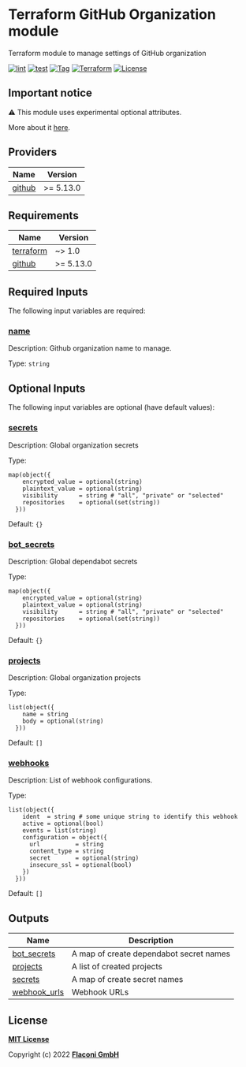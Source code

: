 # Terraform GitHub Organization module

Terraform module to manage settings of GitHub organization

[![lint](https://github.com/flaconi/terraform-github-organization/workflows/lint/badge.svg)](https://github.com/flaconi/terraform-github-organization/actions?query=workflow%3Alint)
[![test](https://github.com/flaconi/terraform-github-organization/workflows/test/badge.svg)](https://github.com/flaconi/terraform-github-organization/actions?query=workflow%3Atest)
[![Tag](https://img.shields.io/github/tag/flaconi/terraform-github-organization.svg)](https://github.com/flaconi/terraform-github-organization/releases)
[![Terraform](https://img.shields.io/badge/Terraform--registry-github--organization-brightgreen.svg)](https://registry.terraform.io/modules/Flaconi/organization/github/)
[![License](https://img.shields.io/badge/license-MIT-blue.svg)](https://opensource.org/licenses/MIT)

## Important notice

:warning: This module uses experimental optional attributes.

More about it [here](https://www.terraform.io/language/expressions/type-constraints#experimental-optional-object-type-attributes).

<!-- TFDOCS_HEADER_START -->


<!-- TFDOCS_HEADER_END -->

<!-- TFDOCS_PROVIDER_START -->
## Providers

| Name | Version |
|------|---------|
| <a name="provider_github"></a> [github](#provider\_github) | >= 5.13.0 |

<!-- TFDOCS_PROVIDER_END -->

<!-- TFDOCS_REQUIREMENTS_START -->
## Requirements

| Name | Version |
|------|---------|
| <a name="requirement_terraform"></a> [terraform](#requirement\_terraform) | ~> 1.0 |
| <a name="requirement_github"></a> [github](#requirement\_github) | >= 5.13.0 |

<!-- TFDOCS_REQUIREMENTS_END -->

<!-- TFDOCS_INPUTS_START -->
## Required Inputs

The following input variables are required:

### <a name="input_name"></a> [name](#input\_name)

Description: Github organization name to manage.

Type: `string`

## Optional Inputs

The following input variables are optional (have default values):

### <a name="input_secrets"></a> [secrets](#input\_secrets)

Description: Global organization secrets

Type:

```hcl
map(object({
    encrypted_value = optional(string)
    plaintext_value = optional(string)
    visibility      = string # "all", "private" or "selected"
    repositories    = optional(set(string))
  }))
```

Default: `{}`

### <a name="input_bot_secrets"></a> [bot\_secrets](#input\_bot\_secrets)

Description: Global dependabot secrets

Type:

```hcl
map(object({
    encrypted_value = optional(string)
    plaintext_value = optional(string)
    visibility      = string # "all", "private" or "selected"
    repositories    = optional(set(string))
  }))
```

Default: `{}`

### <a name="input_projects"></a> [projects](#input\_projects)

Description: Global organization projects

Type:

```hcl
list(object({
    name = string
    body = optional(string)
  }))
```

Default: `[]`

### <a name="input_webhooks"></a> [webhooks](#input\_webhooks)

Description: List of webhook configurations.

Type:

```hcl
list(object({
    ident  = string # some unique string to identify this webhook
    active = optional(bool)
    events = list(string)
    configuration = object({
      url          = string
      content_type = string
      secret       = optional(string)
      insecure_ssl = optional(bool)
    })
  }))
```

Default: `[]`

<!-- TFDOCS_INPUTS_END -->

<!-- TFDOCS_OUTPUTS_START -->
## Outputs

| Name | Description |
|------|-------------|
| <a name="output_bot_secrets"></a> [bot\_secrets](#output\_bot\_secrets) | A map of create dependabot secret names |
| <a name="output_projects"></a> [projects](#output\_projects) | A list of created projects |
| <a name="output_secrets"></a> [secrets](#output\_secrets) | A map of create secret names |
| <a name="output_webhook_urls"></a> [webhook\_urls](#output\_webhook\_urls) | Webhook URLs |

<!-- TFDOCS_OUTPUTS_END -->

## License

**[MIT License](LICENSE)**

Copyright (c) 2022 **[Flaconi GmbH](https://github.com/flaconi)**
